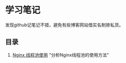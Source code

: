 学习笔记
========
发现github记笔记不错，避免有些博客网站借实名制掺私货。
## 目录

1. [Nginx 线程池使用]("nginx_thread_pool_usage/") "分析Nginx线程池的使用方法"
